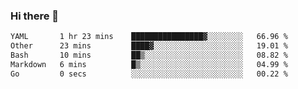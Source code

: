 ### Hi there 👋

<!--
**urzz/urzz** is a ✨ _special_ ✨ repository because its `README.md` (this file) appears on your GitHub profile.

Here are some ideas to get you started:

- 🔭 I’m currently working on ...
- 🌱 I’m currently learning ...
- 👯 I’m looking to collaborate on ...
- 🤔 I’m looking for help with ...
- 💬 Ask me about ...
- 📫 How to reach me: ...
- 😄 Pronouns: ...
- ⚡ Fun fact: ...
-->

<!--START_SECTION:waka-->

```txt
YAML       1 hr 23 mins    ████████████████▓░░░░░░░░   66.96 %
Other      23 mins         ████▓░░░░░░░░░░░░░░░░░░░░   19.01 %
Bash       10 mins         ██▒░░░░░░░░░░░░░░░░░░░░░░   08.82 %
Markdown   6 mins          █▒░░░░░░░░░░░░░░░░░░░░░░░   04.99 %
Go         0 secs          ░░░░░░░░░░░░░░░░░░░░░░░░░   00.22 %
```

<!--END_SECTION:waka-->

